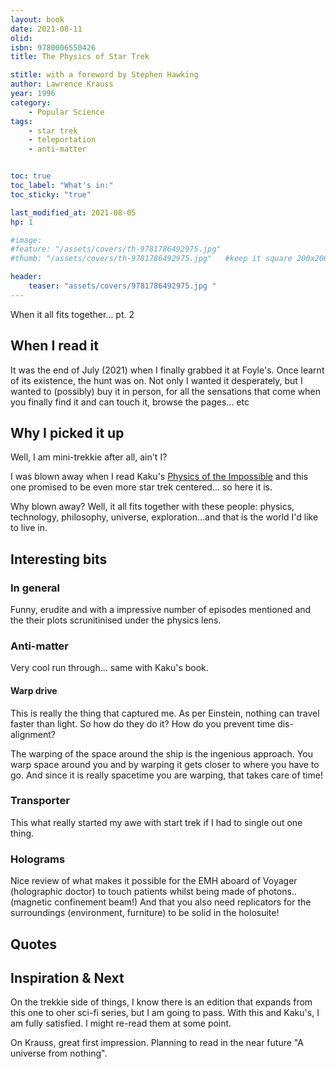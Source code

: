 ```yaml
---
layout: book
date: 2021-08-11
olid: 
isbn: 9780006550426
title: The Physics of Star Trek

stitle: with a foreword by Stephen Hawking
author: Lawrence Krauss
year: 1996
category:
    - Popular Science
tags: 
    - star trek
    - teleportation
    - anti-matter


toc: true
toc_label: "What's in:"
toc_sticky: "true"

last_modified_at: 2021-08-05
hp: 1

#image:
#feature: "/assets/covers/th-9781786492975.jpg"
#thumb: "/assets/covers/th-9781786492975.jpg"   #keep it square 200x200 px is good

header:
    teaser: "assets/covers/9781786492975.jpg "
---
```

When it all fits together... pt. 2

## When I read it
It was the end of July (2021) when I finally grabbed it at Foyle's.
Once learnt of its existence, the hunt was on.
Not only I wanted it desperately, but I wanted to (possibly) buy it in person, for all the sensations that come when you finally find it and can touch it, browse the pages... etc

## Why I picked it up
Well, I am mini-trekkie after all, ain't I?

I was blown away when I read Kaku's <a href="{{ site.baseurl }}/physics-of-the-impossible/">Physics of the Impossible</a> and this one promised to be even more star trek centered... so here it is.

Why blown away? Well, it all fits together with these people: physics, technology, philosophy, universe, exploration...and that is the world I'd like to live in.



## Interesting bits

### In general
Funny, erudite and with a impressive number of episodes mentioned and the their plots scrunitinised under the physics lens.
### Anti-matter
Very cool run through... same with Kaku's book.
#### Warp drive
This is really the thing that captured me.
As per Einstein, nothing can travel faster than light.
So how do they do it?
How do you prevent time dis-alignment?

The warping of the space around the ship is the ingenious approach. You warp space around you and by warping it gets closer to where you have to go. And since it is really spacetime you are warping, that takes care of time!

### Transporter
This what really started my awe with start trek if I had to single out one thing.

### Holograms
Nice review of what makes it possible for the EMH aboard of Voyager (holographic doctor) to touch patients whilst being made of photons..(magnetic confinement beam!)
And that you also need replicators for the surroundings (environment, furniture) to be solid in the holosuite!


## Quotes

## Inspiration & Next

On the trekkie side of things, I know there is an edition that expands from this one to oher sci-fi series, but I am going to pass.
With this and Kaku's, I am fully satisfied. I might re-read them at some point.

On Krauss, great first impression. Planning to read in the near future "A universe from nothing".